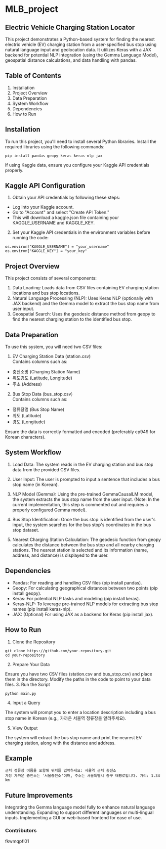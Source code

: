 # MLB_project

## Electric Vehicle Charging Station Locator
This project demonstrates a Python-based system for finding the nearest electric vehicle (EV) charging station from a user-specified bus stop using natural language input and geolocation data. It utilizes Keras with a JAX backend for potential NLP integration (using the Gemma Language Model), geospatial distance calculations, and data handling with pandas.

## Table of Contents
1. Installation
2. Project Overview
3. Data Preparation
4. System Workflow
5. Dependencies
6. How to Run

## Installation  
To run this project, you'll need to install several Python libraries. Install the required libraries using the following commands:

```
pip install pandas geopy keras keras-nlp jax
```
If using Kaggle data, ensure you configure your Kaggle API credentials properly.

## Kaggle API Configuration
1. Obtain your API credentials by following these steps:

- Log into your Kaggle account.
- Go to "Account" and select "Create API Token."
- This will download a kaggle.json file containing your KAGGLE_USERNAME and KAGGLE_KEY.
2. Set your Kaggle API credentials in the environment variables before running the code:
```
os.environ["KAGGLE_USERNAME"] = "your_username"
os.environ["KAGGLE_KEY"] = "your_key"
```
## Project Overview
This project consists of several components:

1. Data Loading: Loads data from CSV files containing EV charging station locations and bus stop locations.
2. Natural Language Processing (NLP): Uses Keras NLP (optionally with JAX backend) and the Gemma model to extract the bus stop name from user input.
3. Geospatial Search: Uses the geodesic distance method from geopy to find the nearest charging station to the identified bus stop.
## Data Preparation
To use this system, you will need two CSV files:

1. EV Charging Station Data (station.csv)  
   Contains columns such as:  
- 충전소명 (Charging Station Name)
- 위도경도 (Latitude, Longitude)
- 주소 (Address)
2. Bus Stop Data (bus_stop.csv)    
   Contains columns such as:
- 정류장명 (Bus Stop Name)
- 위도 (Latitude)
- 경도 (Longitude)  

Ensure the data is correctly formatted and encoded (preferably cp949 for Korean characters).

## System Workflow
1. Load Data: The system reads in the EV charging station and bus stop data from the provided CSV files.

2. User Input: The user is prompted to input a sentence that includes a bus stop name (in Korean).

3. NLP Model (Gemma): Using the pre-trained GemmaCausalLM model, the system extracts the bus stop name from the user input. (Note: In the current implementation, this step is commented out and requires a properly configured Gemma model).

4. Bus Stop Identification: Once the bus stop is identified from the user's input, the system searches for the bus stop's coordinates in the bus stop dataset.

5. Nearest Charging Station Calculation: The geodesic function from geopy calculates the distance between the bus stop and all nearby charging stations. The nearest station is selected and its information (name, address, and distance) is displayed to the user.

## Dependencies
- Pandas: For reading and handling CSV files (pip install pandas).
- Geopy: For calculating geographical distances between two points (pip install geopy).
- Keras: For potential NLP tasks and modeling (pip install keras).
- Keras-NLP: To leverage pre-trained NLP models for extracting bus stop names (pip install keras-nlp).
- JAX: (Optional) For using JAX as a backend for Keras (pip install jax).

## How to Run
1. Clone the Repository
```
git clone https://github.com/your-repository.git
cd your-repository
```
2. Prepare Your Data

Ensure you have two CSV files (station.csv and bus_stop.csv) and place them in the directory.
Modify the paths in the code to point to your data files.
3. Run the Script
```
python main.py
```
4. Input a Query

The system will prompt you to enter a location description including a bus stop name in Korean (e.g., 가까운 서울역 정류장을 알려주세요). 

5. View Output  

The system will extract the bus stop name and print the nearest EV charging station, along with the distance and address.

## Example
```
근처 정류장 이름을 포함해 위치를 입력하세요: 서울역 근처 충전소
가장 가까운 충전소는 '서울충전소'이며, 주소는 서울특별시 중구 태평로입니다. 거리: 1.34 km
```

## Future Improvements
Integrating the Gemma language model fully to enhance natural language understanding.
Expanding to support different languages or multi-lingual inputs.
Implementing a GUI or web-based frontend for ease of use.

### Contributors
fkwmqpfl01

